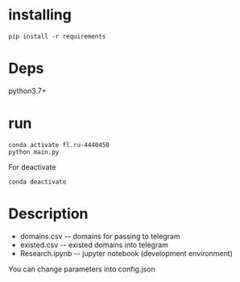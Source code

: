 # installing

    pip install -r requirements
    
# Deps

python3.7+
    
# run

    conda activate fl.ru-4440450
    python main.py

For deactivate 

    conda deactivate

# Description

* domains.csv -- domains for passing to telegram
* existed.csv -- existed domains into telegram
* Research.ipynb -- jupyter notebook (development environment)

You can change parameters into config.json
